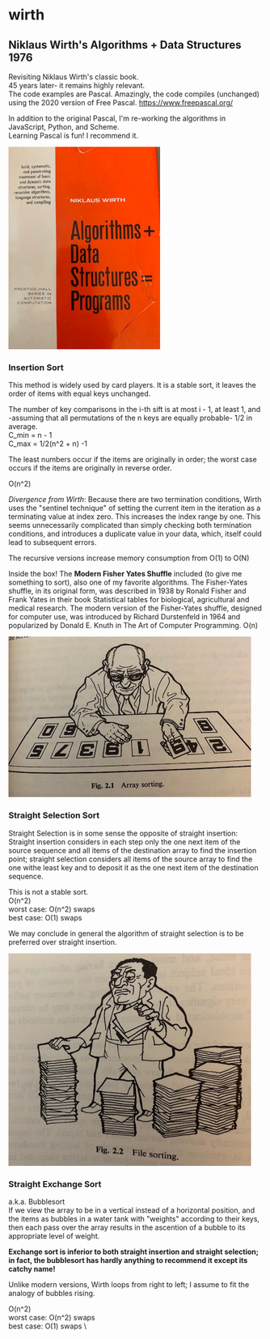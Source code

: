 # wirth
## Niklaus Wirth's Algorithms + Data Structures 1976

Revisiting Niklaus Wirth's classic book. \
45 years later- it remains highly relevant. \
The code examples are Pascal. Amazingly, the code compiles (unchanged) using the 2020 version of Free Pascal. https://www.freepascal.org/

In addition to the original Pascal, I'm re-working the algorithms in JavaScript, Python, and Scheme. \
Learning Pascal is fun! I recommend it.

![cover](wirth1.jpg?raw=true)

### Insertion Sort
This method is widely used by card players. It is a stable sort, it leaves the order of items with equal keys unchanged.

The number of key comparisons in the i-th sift is at most i - 1, at least 1, and -assuming that all permutations of the n keys are equally probable- 1/2 in average. \
C_min = n - 1 \
C_max = 1/2(n^2 + n) -1 

The least numbers occur if the items are originally in order; the worst case occurs if the items are originally in reverse order.

O(n^2) 

*Divergence from Wirth*:
Because there are two termination conditions, Wirth uses the "sentinel technique" of setting the current item in the iteration as a terminating value at index zero. This increases the index range by one. This seems unnecessarily complicated than simply checking both termination conditions, and introduces a duplicate value in your data, which, itself could lead to subsequent errors.

The recursive versions increase memory consumption from O(1) to O(N) 

Inside the box! The **Modern Fisher Yates Shuffle** included (to give me something to sort), also one of my favorite algorithms. 
The Fisher-Yates shuffle, in its original form, was described in 1938 by Ronald Fisher and Frank Yates in their book Statistical tables for biological, agricultural and medical research. The modern version of the Fisher-Yates shuffle, designed for computer use, was introduced by Richard Durstenfeld in 1964 and popularized by Donald E. Knuth in The Art of Computer Programming.  O(n)

![cartoon](wirth2.jpg?raw=true)

### Straight Selection Sort
Straight Selection is in some sense the opposite of straight insertion: Straight insertion considers in each step only the one next item of the source sequence and all items of the destination array to find the insertion point; straight selection considers all items of the source array to find the one withe least key and to deposit it as the one next item of the destination sequence. 

This is not a stable sort. \
O(n^2) \
worst case: O(n^2) swaps \
best case: O(1) swaps 

We may conclude in general the algorithm of straight selection is to be preferred over straight insertion.

![cartoon](wirth3.jpg?raw=true)


### Straight Exchange Sort
a.k.a. Bubblesort \
If we view the array to be in a vertical instead of a horizontal position, and the items as bubbles in a water tank with "weights" according to their keys, then each pass over the array results in the ascention of a bubble to its appropriate level of weight.

**Exchange sort is inferior to both straight insertion and straight selection; in fact, the bubblesort has hardly anything to recommend it except its catchy name!**

Unlike modern versions, Wirth loops from right to left; I assume to fit the analogy of bubbles rising.

O(n^2) \
worst case: O(n^2) swaps \
best case: O(1) swaps \
